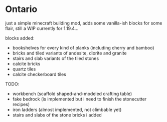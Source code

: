 # Ontario

just a simple minecraft building mod, adds some vanilla-ish blocks for some flair, still a WIP 
currently for 1.19.4...

blocks added:
+ bookshelves for every kind of planks (including cherry and bamboo)
+ bricks and tiled variants of andesite, diorite and granite
+ stairs and slab variants of the tiled stones
+ calcite bricks
+ quartz tiles
+ calcite checkerboard tiles 

TODO:
- workbench (scaffold shaped-and-modeled crafting table) 
- fake bedrock (is implemented but i need to finish the stonecutter recipes)
- iron ladders (almost implemented, not climbable yet)
- stairs and slabs of the stone bricks i added
